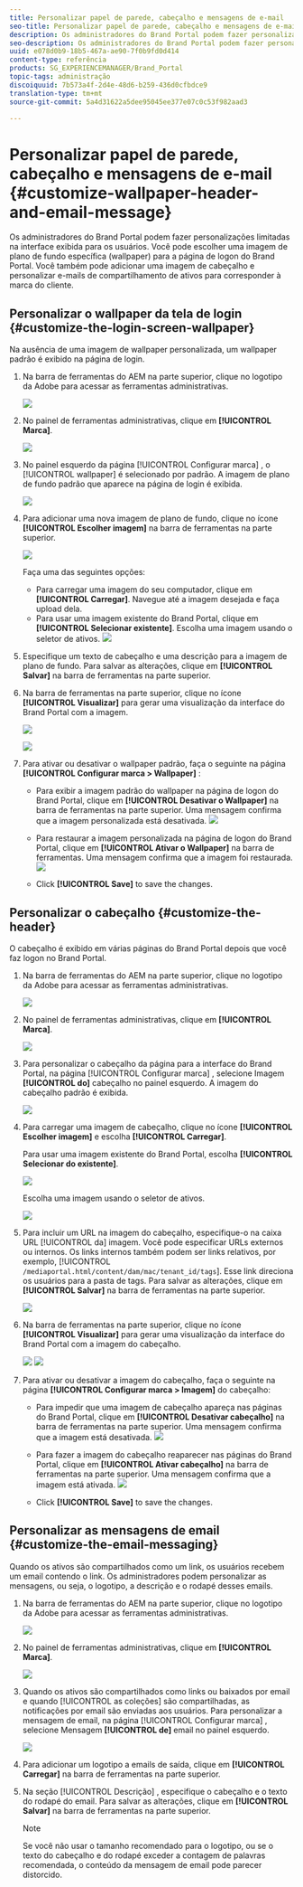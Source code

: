 ```yaml
---
title: Personalizar papel de parede, cabeçalho e mensagens de e-mail
seo-title: Personalizar papel de parede, cabeçalho e mensagens de e-mail
description: Os administradores do Brand Portal podem fazer personalizações limitadas na interface exibida para os usuários. Você pode escolher uma imagem de plano de fundo específica (wallpaper) para a página de logon do Brand Portal. Você também pode adicionar uma imagem de cabeçalho e personalizar e-mails de compartilhamento de ativos para corresponder à marca do cliente.
seo-description: Os administradores do Brand Portal podem fazer personalizações limitadas na interface exibida para os usuários. Você pode escolher uma imagem de plano de fundo específica (wallpaper) para a página de logon do Brand Portal. Você também pode adicionar uma imagem de cabeçalho e personalizar e-mails de compartilhamento de ativos para corresponder à marca do cliente.
uuid: e078d0b9-18b5-467a-ae90-7f0b9fd0d414
content-type: referência
products: SG_EXPERIENCEMANAGER/Brand_Portal
topic-tags: administração
discoiquuid: 7b573a4f-2d4e-48d6-b259-436d0cfbdce9
translation-type: tm+mt
source-git-commit: 5a4d31622a5dee95045ee377e07c0c53f982aad3

---
```



# Personalizar papel de parede, cabeçalho e mensagens de e-mail {#customize-wallpaper-header-and-email-message}

Os administradores do Brand Portal podem fazer personalizações limitadas na interface exibida para os usuários. Você pode escolher uma imagem de plano de fundo específica (wallpaper) para a página de logon do Brand Portal. Você também pode adicionar uma imagem de cabeçalho e personalizar e-mails de compartilhamento de ativos para corresponder à marca do cliente.

## Personalizar o wallpaper da tela de login {#customize-the-login-screen-wallpaper}

Na ausência de uma imagem de wallpaper personalizada, um wallpaper padrão é exibido na página de login.

1. Na barra de ferramentas do AEM na parte superior, clique no logotipo da Adobe para acessar as ferramentas administrativas.

   ![](assets/aemlogo.png)

1. No painel de ferramentas administrativas, clique em **[!UICONTROL Marca]**.


   ![](assets/admin-tools-panel-10.png)

1. No painel esquerdo da página [!UICONTROL Configurar marca] , o [!UICONTROL wallpaper] é selecionado por padrão. A imagem de plano de fundo padrão que aparece na página de login é exibida.

   ![](assets/default_wallpaper.png)

1. Para adicionar uma nova imagem de plano de fundo, clique no ícone **[!UICONTROL Escolher imagem]** na barra de ferramentas na parte superior.

   ![](assets/choose_wallpaperimage.png)

   Faça uma das seguintes opções:

   * Para carregar uma imagem do seu computador, clique em **[!UICONTROL Carregar]**. Navegue até a imagem desejada e faça upload dela.
   * Para usar uma imagem existente do Brand Portal, clique em **[!UICONTROL Selecionar existente]**. Escolha uma imagem usando o seletor de ativos.
   ![](assets/asset-picker.png)

1. Especifique um texto de cabeçalho e uma descrição para a imagem de plano de fundo. Para salvar as alterações, clique em **[!UICONTROL Salvar]** na barra de ferramentas na parte superior.

1. Na barra de ferramentas na parte superior, clique no ícone **[!UICONTROL Visualizar]** para gerar uma visualização da interface do Brand Portal com a imagem.

   ![](assets/chlimage_1.png)

   ![](assets/custom-wallpaper-preview.png)

1. Para ativar ou desativar o wallpaper padrão, faça o seguinte na página **[!UICONTROL Configurar marca &gt; Wallpaper]** :

   * Para exibir a imagem padrão do wallpaper na página de logon do Brand Portal, clique em **[!UICONTROL Desativar o Wallpaper]** na barra de ferramentas na parte superior. Uma mensagem confirma que a imagem personalizada está desativada.
   ![](assets/chlimage_1-1.png)

   * Para restaurar a imagem personalizada na página de logon do Brand Portal, clique em **[!UICONTROL Ativar o Wallpaper]** na barra de ferramentas. Uma mensagem confirma que a imagem foi restaurada.
   ![](assets/chlimage_1-2.png)

   * Click **[!UICONTROL Save]** to save the changes.



## Personalizar o cabeçalho {#customize-the-header}

O cabeçalho é exibido em várias páginas do Brand Portal depois que você faz logon no Brand Portal.

1. Na barra de ferramentas do AEM na parte superior, clique no logotipo da Adobe para acessar as ferramentas administrativas.

   ![](assets/aemlogo.png)

1. No painel de ferramentas administrativas, clique em **[!UICONTROL Marca]**.

   ![](assets/admin-tools-panel-11.png)

1. Para personalizar o cabeçalho da página para a interface do Brand Portal, na página [!UICONTROL Configurar marca] , selecione Imagem **[!UICONTROL do]** cabeçalho no painel esquerdo. A imagem do cabeçalho padrão é exibida.

   ![](assets/default-header.png)

1. Para carregar uma imagem de cabeçalho, clique no ícone **[!UICONTROL Escolher imagem]** e escolha **[!UICONTROL Carregar]**.

   Para usar uma imagem existente do Brand Portal, escolha **[!UICONTROL Selecionar do existente]**.

   ![](assets/choose_wallpaperimage-1.png)

   Escolha uma imagem usando o seletor de ativos.

   ![](assets/asset-picker-header.png)

1. Para incluir um URL na imagem do cabeçalho, especifique-o na caixa URL [!UICONTROL da] imagem. Você pode especificar URLs externos ou internos. Os links internos também podem ser links relativos, por exemplo,
   [!UICONTROL `/mediaportal.html/content/dam/mac/tenant_id/tags`].
Esse link direciona os usuários para a pasta de tags.
Para salvar as alterações, clique em **[!UICONTROL Salvar]** na barra de ferramentas na parte superior.

   ![](assets/configure_brandingheaderimageurl.png)

1. Na barra de ferramentas na parte superior, clique no ícone **[!UICONTROL Visualizar]** para gerar uma visualização da interface do Brand Portal com a imagem do cabeçalho.

   ![](assets/chlimage_1-3.png)
   ![](assets/custom_header_preview.png)

1. Para ativar ou desativar a imagem do cabeçalho, faça o seguinte na página **[!UICONTROL Configurar marca &gt; Imagem]** do cabeçalho:

   * Para impedir que uma imagem de cabeçalho apareça nas páginas do Brand Portal, clique em **[!UICONTROL Desativar cabeçalho]** na barra de ferramentas na parte superior. Uma mensagem confirma que a imagem está desativada.
   ![](assets/chlimage_1-4.png)

   * Para fazer a imagem do cabeçalho reaparecer nas páginas do Brand Portal, clique em **[!UICONTROL Ativar cabeçalho]** na barra de ferramentas na parte superior. Uma mensagem confirma que a imagem está ativada.
   ![](assets/chlimage_1-5.png)

   * Click **[!UICONTROL Save]** to save the changes.



## Personalizar as mensagens de email {#customize-the-email-messaging}

Quando os ativos são compartilhados como um link, os usuários recebem um email contendo o link. Os administradores podem personalizar as mensagens, ou seja, o logotipo, a descrição e o rodapé desses emails.

1. Na barra de ferramentas do AEM na parte superior, clique no logotipo da Adobe para acessar as ferramentas administrativas.

   ![](assets/aemlogo.png)

1. No painel de ferramentas administrativas, clique em **[!UICONTROL Marca]**.

   ![](assets/admin-tools-panel-12.png)

1. Quando os ativos são compartilhados como links ou baixados por email e quando [!UICONTROL as coleções] são compartilhadas, as notificações por email são enviadas aos usuários. Para personalizar a mensagem de email, na página [!UICONTROL Configurar marca] , selecione Mensagem **[!UICONTROL de]** email no painel esquerdo.

   ![](assets/configure-branding-page-email.png)

1. Para adicionar um logotipo a emails de saída, clique em **[!UICONTROL Carregar]** na barra de ferramentas na parte superior.

1. Na seção [!UICONTROL Descrição] , especifique o cabeçalho e o texto do rodapé do email. Para salvar as alterações, clique em **[!UICONTROL Salvar]** na barra de ferramentas na parte superior.

   >[!NOTE]
   >
   >Se você não usar o tamanho recomendado para o logotipo, ou se o texto do cabeçalho e do rodapé exceder a contagem de palavras recomendada, o conteúdo da mensagem de email pode parecer distorcido.
